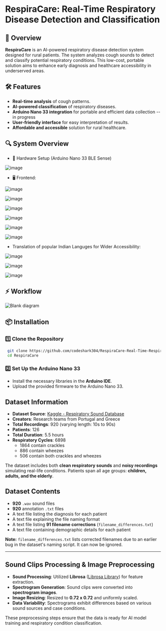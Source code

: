 # RespiraCare: Real-Time Respiratory Disease Detection and Classification

## 🚀 Overview
**RespiraCare** is an AI-powered respiratory disease detection system designed for rural patients. The system analyzes cough sounds to detect and classify potential respiratory conditions. This low-cost, portable solution aims to enhance early diagnosis and healthcare accessibility in underserved areas.

## 🛠️ Features
- **Real-time analysis** of cough patterns.
- **AI-powered classification** of respiratory diseases.
- **Arduino Nano 33 integration** for portable and efficient data collection --in progress
- **User-friendly interface** for easy interpretation of results.
- **Affordable and accessible** solution for rural healthcare.

## 🔍 System Overview
- 🔬 Hardware Setup (Arduino Nano 33 BLE Sense)
  
![image](https://github.com/user-attachments/assets/7f412311-1de5-47a3-b8e1-ec132d3de166)

- 🖥️ Frontend:


![image](https://github.com/user-attachments/assets/0e18d78c-8e8b-47ab-a628-079b692e1ae1)


![image](https://github.com/user-attachments/assets/36d0b01b-63fd-43b4-8483-01df8b9f96e4)


![image](https://github.com/user-attachments/assets/7b5561c9-ca80-4db9-88b5-e67373056e0a)


![image](https://github.com/user-attachments/assets/d3a7e4d5-b629-4428-94ec-c3dd266488ce)


![image](https://github.com/user-attachments/assets/29124570-5c6c-46cb-9ead-cba2307f20fa)


![image](https://github.com/user-attachments/assets/aa7a2ee2-eaa9-4e32-8aa8-4daab18aa4c4)


- Translation of popular Indian Languges for Wider Accessibility:

![image](https://github.com/user-attachments/assets/0f1ba055-1e14-484e-a791-117197b2b0bc)


![image](https://github.com/user-attachments/assets/8a4fc602-0f1b-44d1-8939-99c8c9aaa1be)


![image](https://github.com/user-attachments/assets/30847e05-e8d8-4aff-8e6b-fe9447c872a0)


## ⚡ Workflow


![Blank diagram](https://github.com/user-attachments/assets/521d50fd-7989-4b94-bc58-98ccfbb177fd)

  
## 📦 Installation
### 1️⃣ Clone the Repository
```bash
 git clone https://github.com/codeshark304/RespiraCare-Real-Time-Respiratory-Disease-Detection-and-Classification-using-Arduino-Nano33.git
 cd RespiraCare
```

### 2️⃣ Set Up the Arduino Nano 33
- Install the necessary libraries in the **Arduino IDE**.
- Upload the provided firmware to the Arduino Nano 33.

##  Dataset Information
- **Dataset Source**: [Kaggle - Respiratory Sound Database](https://www.kaggle.com/vbookshelf/respiratory-sound-database)
- **Creators**: Research teams from Portugal and Greece
- **Total Recordings**: 920 (varying length: 10s to 90s)
- **Patients**: 126
- **Total Duration**: 5.5 hours
- **Respiratory Cycles**: 6898
  - 1864 contain crackles
  - 886 contain wheezes
  - 506 contain both crackles and wheezes

The dataset includes both **clean respiratory sounds** and **noisy recordings** simulating real-life conditions. Patients span all age groups: **children, adults, and the elderly**.

##  Dataset Contents
- **920** `.wav` sound files
- **920** annotation `.txt` files
- A text file listing the diagnosis for each patient
- A text file explaining the file naming format
- A text file listing **91 filename corrections** (`filename_differences.txt`)
- A text file containing demographic details for each patient

 **Note:** `filename_differences.txt` lists corrected filenames due to an earlier bug in the dataset's naming script. It can now be ignored.

---

##  Sound Clips Processing & Image Preprocessing

- **Sound Processing**: Utilized **Librosa** ([Librosa Library](https://librosa.github.io/librosa/)) for feature extraction.
- **Spectrogram Generation**: Sound clips were converted into **spectrogram images**.
- **Image Resizing**: Resized to **0.72 x 0.72** and uniformly scaled.
- **Data Variability**: Spectrograms exhibit differences based on various sound sources and case conditions.

 These preprocessing steps ensure that the data is ready for AI model training and respiratory condition classification.



